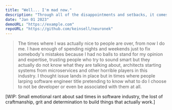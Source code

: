 ```yaml
---
title: "Well... I'm mad now."
description: "Through all of the disappointments and setbacks, it comes time to make a change."
date: "Jan 01 2023"
demoURL: "https://example.com"
repoURL: "https://github.com/keinsell/neuronek"
---
```


> The times where I was actually nice to people are over, from now I do me. I have enough of spending nights and weekends just to fix somebody's mistakes because I had no balls to stand for my opinion and expertise, trusting people who try to sound smart but they actually do not know what they are talking about, architects starting systems from microservices and other horrible players in this industry. I thought issue lands in place but in times where people larping software engineer title pretending to know what to do I choose to not be developer or even be associated with them at all.

[WIP: Small emotional rant about sad times in software industry, the lost of craftmanship, grit and determination to build things that actually work.]
